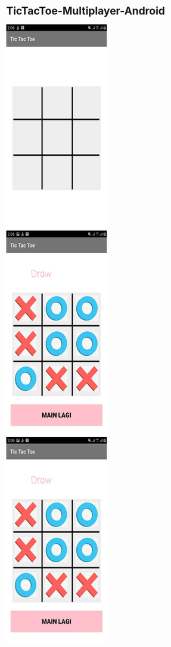 # TicTacToe-Multiplayer-Android

<img src="https://github.com/alifshelviano/TicTacToe-Multiplayer-Android/blob/master/1t.jpg" alt="Logo" width="270" height="550">&nbsp; &nbsp;<img src="https://github.com/alifshelviano/TicTacToe-Multiplayer-Android/blob/master/2%20t.jpg" alt="Logo" width="270" height="550">&nbsp; &nbsp;<img src="https://github.com/alifshelviano/TicTacToe-Multiplayer-Android/blob/master/3t.jpg" alt="Logo" width="270" height="550">
